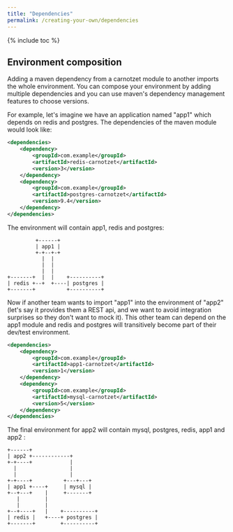 ```yaml
---
title: "Dependencies"
permalink: /creating-your-own/dependencies
---
```

{% include toc %}

## Environment composition

Adding a maven dependency from a carnotzet module to another imports the whole environment. 
You can compose your environment by adding multiple dependencies and you can use maven's dependency management 
features to choose versions.

For example, let's imagine we have an application named "app1" which depends on redis and postgres. 
The dependencies of the maven module would look like:
```xml
<dependencies>
    <dependency>
        <groupId>com.example</groupId>
        <artifactId>redis-carnotzet</artifactId>
        <version>3</version>
    </dependency>
    <dependency>
        <groupId>com.example</groupId>
        <artifactId>postgres-carnotzet</artifactId>
        <version>9.4</version>
    </dependency>
</dependencies>
```

The environment will contain app1, redis and postgres:

```
         +------+
         | app1 |
         +-+--+-+
           |  |
           |  |
           |  |
+-------+  |  |    +----------+
| redis +--+  +----| postgres |
+-------+          +----------+
```

Now if another team wants to import "app1" into the environment of "app2" (let's say it provides them a REST api, and we want 
to avoid integration surprises so they don't want to mock it). This other team can depend on the app1 module and redis
 and postgres will transitively become part of their dev/test environment.
 
```xml
<dependencies>
    <dependency>
        <groupId>com.example</groupId>
        <artifactId>app1-carnotzet</artifactId>
        <version>1</version>
    </dependency>
    <dependency>
        <groupId>com.example</groupId>
        <artifactId>mysql-carnotzet</artifactId>
        <version>5</version>
    </dependency>
</dependencies>
```

The final environment for app2 will contain mysql, postgres, redis, app1 and app2 : 

```
+------+
| app2 +------------+
+-+----+            |
  |                 |
  |                 |
+-+----+          +---+---+
| app1 +----+     | mysql |
+--+---+    |     +-------+
   |        |
   |        |
+--+----+   |    +----------+
| redis |   +----+ postgres |
+-------+        +----------+
```
